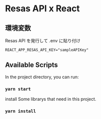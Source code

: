 # Resas API x React

## 環境変数

Resas API を発行して .env に貼り付け

`REACT_APP_RESAS_API_KEY="sampleAPIKey"`

## Available Scripts

In the project directory, you can run:

### `yarn start`

install Some librarys that need in this project.

### `yarn install`
